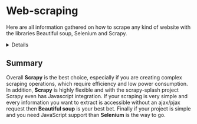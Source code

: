 # Web-scraping
Here are all information gathered on how to scrape any kind of website with 
the libraries Beautiful soup, Selenium and Scrapy.

<details>
<summar>Show structure</summar>
<br>
+ [Beautiful soup](./Beautiful_soup.md)
+ [Selenium](./Selenium.md)
+ [Scrapy](./Scrapy.md)
</details>

## Summary
Overall **Scrapy** is the best choice, especially if you are creating complex
scraping operations, which require efficiency and low power consumption.
In addition, **Scrapy** is highly flexible and with the scrapy-splash project Scrapy
even has Javascript integration. If your scraping is very simple and every
information you want to extract is accessible without an ajax/pjax request
then **Beautiful soup** is your best bet. Finally if your project is simple and
you need JavaScript support than **Selenium** is the way to go.